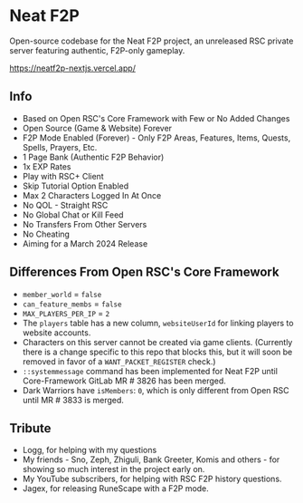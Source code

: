 # Neat F2P

Open-source codebase for the Neat F2P project, an unreleased RSC private server featuring authentic, F2P-only gameplay.

https://neatf2p-nextjs.vercel.app/

## Info

- Based on Open RSC's Core Framework with Few or No Added Changes
- Open Source (Game & Website) Forever
- F2P Mode Enabled (Forever) - Only F2P Areas, Features, Items, Quests, Spells, Prayers, Etc.
- 1 Page Bank (Authentic F2P Behavior)
- 1x EXP Rates
- Play with RSC+ Client
- Skip Tutorial Option Enabled
- Max 2 Characters Logged In At Once
- No QOL - Straight RSC
- No Global Chat or Kill Feed
- No Transfers From Other Servers
- No Cheating
- Aiming for a March 2024 Release

## Differences From Open RSC's Core Framework

-   `member_world` = `false`
-   `can_feature_membs` = `false`
-   `MAX_PLAYERS_PER_IP` = `2`
-   The `players` table has a new column, `websiteUserId` for linking players to website accounts.
-   Characters on this server cannot be created via game clients. (Currently there is a change specific to this repo that blocks this, but it will soon be removed in favor of a `WANT_PACKET_REGISTER` check.)
- `::systemmessage` command has been implemented for Neat F2P until Core-Framework GitLab MR # 3826 has been merged.
- Dark Warriors have `isMembers`: `0`, which is only different from Open RSC until MR # 3833 is merged.

## Tribute

- Logg, for helping with my questions
- My friends - Sno, Zeph, Zhiguli, Bank Greeter, Komis and others - for showing so much interest in the project early on.
- My YouTube subscribers, for helping with RSC F2P history questions.
- Jagex, for releasing RuneScape with a F2P mode.
